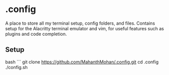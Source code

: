 # .config
A place to store all my terminal setup, config folders, and files. Contains setup for the Alacritty terminal emulator and vim, for useful features such as plugins and code completion. 

## Setup
bash ```
git clone https://github.com/MahanthMohan/.config.git
cd .config
./config.sh
```
